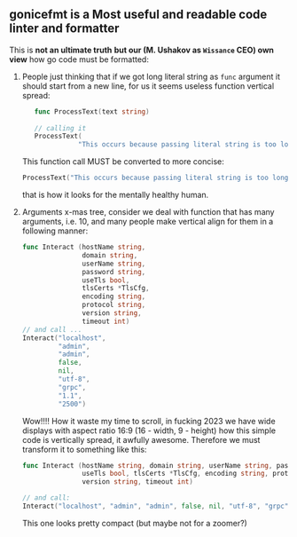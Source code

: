 ## gonicefmt is a Most useful and readable code linter and formatter
This is **not an ultimate truth** **but our (M. Ushakov as `Wissance` CEO) own view** how go code must 
be formatted:

1. People just thinking that if we got long literal string as `func` argument it should start from a new
   line, for us it seems useless function vertical spread:
   ```go
      func ProcessText(text string)
      
      // calling it
      ProcessText(
                 "This occurs because passing literal string is too long for zoomers to keep attention on it")
   ```
   
   This function call MUST be converted to more concise:
   ```go
   ProcessText("This occurs because passing literal string is too long for zoomers to keep attention on it")
   ```
   that is how it looks for the mentally healthy human.
2. Arguments x-mas tree, consider we deal with function that has many arguments, i.e. 10, and many people
   make vertical align for them in a following manner:
   ```go
   func Interact (hostName string, 
                  domain string,
                  userName string,
                  password string,
                  useTls bool,
                  tlsCerts *TlsCfg,
                  encoding string,
                  protocol string,
                  version string,
                  timeout int)
   // and call ...
   Interact("localhost",
            "admin",
            "admin",
            false,
            nil,
            "utf-8",
            "grpc",
            "1.1",
            "2500")
   ```
   Wow!!!! How it waste my time to scroll, in fucking 2023 we have wide displays with aspect ratio 16:9 (16 - width, 9 - height)
   how this simple code is vertically spread, it awfully awesome. Therefore we must transform it to 
   something like this:
   ```go
   func Interact (hostName string, domain string, userName string, password string,
                  useTls bool, tlsCerts *TlsCfg, encoding string, protocol string, 
                  version string, timeout int)
   
   // and call:
   Interact("localhost", "admin", "admin", false, nil, "utf-8", "grpc", "1.1", "2500")
   
   ```
   
   This one looks pretty compact (but maybe not for a zoomer?)



